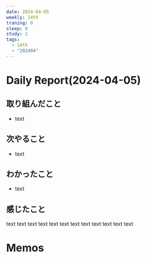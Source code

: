```yaml
---
date: 2024-04-05
weekly: 14th
traning: 0
sleep: 0
study: 2
tags:
  - 14th
  - "202404"
---
```

# Daily Report(2024-04-05)
## 取り組んだこと
- text
## 次やること
- text
## わかったこと
- text
## 感じたこと
text text text text text text text text text text text text
# Memos